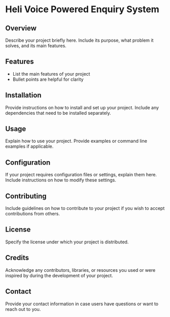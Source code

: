 # Heli Voice Powered Enquiry System

## Overview
Describe your project briefly here. Include its purpose, what problem it solves, and its main features.

## Features
- List the main features of your project
- Bullet points are helpful for clarity

## Installation
Provide instructions on how to install and set up your project. Include any dependencies that need to be installed separately.

## Usage
Explain how to use your project. Provide examples or command line examples if applicable.

## Configuration
If your project requires configuration files or settings, explain them here. Include instructions on how to modify these settings.

## Contributing
Include guidelines on how to contribute to your project if you wish to accept contributions from others.

## License
Specify the license under which your project is distributed.

## Credits
Acknowledge any contributors, libraries, or resources you used or were inspired by during the development of your project.

## Contact
Provide your contact information in case users have questions or want to reach out to you.


